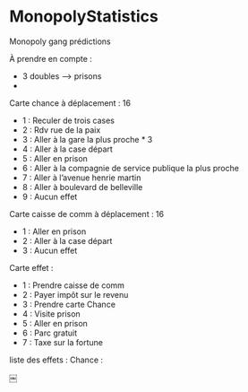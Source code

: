 # MonopolyStatistics

Monopoly gang prédictions 

À prendre en compte :
* 3 doubles —> prisons
* 

Carte chance à déplacement : 16
* 1 : Reculer de trois cases
* 2 : Rdv rue de la paix
* 3 : Aller à la gare la plus proche * 3
* 4 : Aller à la case départ 
* 5 : Aller en prison
* 6 : Aller à la compagnie de service publique la plus proche
* 7 : Aller à l’avenue henrie martin
* 8 : Aller à boulevard de belleville
* 9 : Aucun effet

 Carte caisse de comm à déplacement : 16
* 1 : Aller en prison 
* 2 : Aller à la case départ 
* 3 : Aucun effet

Carte effet :
* 1 : Prendre caisse de comm
* 2 : Payer impôt sur le revenu
* 3 : Prendre carte Chance
* 4 : Visite prison
* 5 : Aller en prison
* 6 : Parc gratuit
* 7 : Taxe sur la fortune

liste des effets :
Chance :


￼

